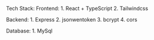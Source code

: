 Tech Stack:
 Frontend:
     1. React + TypeScript
     2. Tailwindcss 
     
 Backend:
     1. Express
     2. jsonwentoken
     3. bcrypt
     4. cors
     
 Database:
     1. MySql
